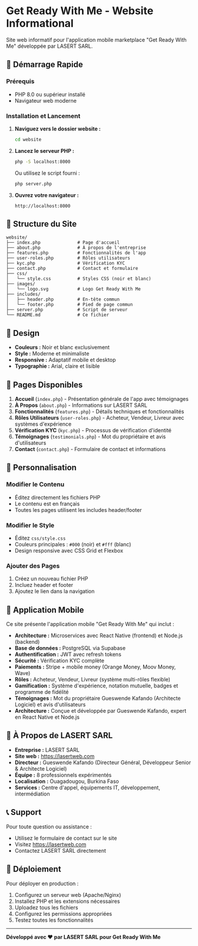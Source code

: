 # Get Ready With Me - Website Informational

Site web informatif pour l'application mobile marketplace "Get Ready With Me" développée par LASERT SARL.

## 🚀 Démarrage Rapide

### Prérequis
- PHP 8.0 ou supérieur installé
- Navigateur web moderne

### Installation et Lancement

1. **Naviguez vers le dossier website :**
   ```bash
   cd website
   ```

2. **Lancez le serveur PHP :**
   ```bash
   php -S localhost:8000
   ```
   
   Ou utilisez le script fourni :
   ```bash
   php server.php
   ```

3. **Ouvrez votre navigateur :**
   ```
   http://localhost:8000
   ```

## 📁 Structure du Site

```
website/
├── index.php              # Page d'accueil
├── about.php              # À propos de l'entreprise
├── features.php           # Fonctionnalités de l'app
├── user-roles.php         # Rôles utilisateurs
├── kyc.php                # Vérification KYC
├── contact.php            # Contact et formulaire
├── css/
│   └── style.css          # Styles CSS (noir et blanc)
├── images/
│   └── logo.svg           # Logo Get Ready With Me
├── includes/
│   ├── header.php         # En-tête commun
│   └── footer.php         # Pied de page commun
├── server.php             # Script de serveur
└── README.md              # Ce fichier
```

## 🎨 Design

- **Couleurs :** Noir et blanc exclusivement
- **Style :** Moderne et minimaliste
- **Responsive :** Adaptatif mobile et desktop
- **Typographie :** Arial, claire et lisible

## 📄 Pages Disponibles

1. **Accueil** (`index.php`) - Présentation générale de l'app avec témoignages
2. **À Propos** (`about.php`) - Informations sur LASERT SARL
3. **Fonctionnalités** (`features.php`) - Détails techniques et fonctionnalités
4. **Rôles Utilisateurs** (`user-roles.php`) - Acheteur, Vendeur, Livreur avec systèmes d'expérience
5. **Vérification KYC** (`kyc.php`) - Processus de vérification d'identité
6. **Témoignages** (`testimonials.php`) - Mot du propriétaire et avis d'utilisateurs
7. **Contact** (`contact.php`) - Formulaire de contact et informations

## 🔧 Personnalisation

### Modifier le Contenu
- Éditez directement les fichiers PHP
- Le contenu est en français
- Toutes les pages utilisent les includes header/footer

### Modifier le Style
- Éditez `css/style.css`
- Couleurs principales : `#000` (noir) et `#fff` (blanc)
- Design responsive avec CSS Grid et Flexbox

### Ajouter des Pages
1. Créez un nouveau fichier PHP
2. Incluez header et footer
3. Ajoutez le lien dans la navigation

## 📱 Application Mobile

Ce site présente l'application mobile "Get Ready With Me" qui inclut :

- **Architecture :** Microservices avec React Native (frontend) et Node.js (backend)
- **Base de données :** PostgreSQL via Supabase
- **Authentification :** JWT avec refresh tokens
- **Sécurité :** Vérification KYC complète
- **Paiements :** Stripe + mobile money (Orange Money, Moov Money, Wave)
- **Rôles :** Acheteur, Vendeur, Livreur (système multi-rôles flexible)
- **Gamification :** Système d'expérience, notation mutuelle, badges et programme de fidélité
- **Témoignages :** Mot du propriétaire Gueswende Kafando (Architecte Logiciel) et avis d'utilisateurs
- **Architecture :** Conçue et développée par Gueswende Kafando, expert en React Native et Node.js

## 🏢 À Propos de LASERT SARL

- **Entreprise :** LASERT SARL
- **Site web :** https://lasertweb.com
- **Directeur :** Gueswende Kafando (Directeur Général, Développeur Senior & Architecte Logiciel)
- **Équipe :** 8 professionnels expérimentés
- **Localisation :** Ouagadougou, Burkina Faso
- **Services :** Centre d'appel, équipements IT, développement, intermédiation

## 📞 Support

Pour toute question ou assistance :
- Utilisez le formulaire de contact sur le site
- Visitez https://lasertweb.com
- Contactez LASERT SARL directement

## 🚀 Déploiement

Pour déployer en production :
1. Configurez un serveur web (Apache/Nginx)
2. Installez PHP et les extensions nécessaires
3. Uploadez tous les fichiers
4. Configurez les permissions appropriées
5. Testez toutes les fonctionnalités

---

**Développé avec ❤️ par LASERT SARL pour Get Ready With Me**
